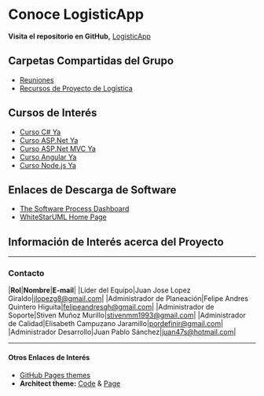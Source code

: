 # Conoce LogisticApp
**Visita el repositorio en GitHub,** [LogisticApp](https://github.com/steelheart93/LogisticApp)

## Carpetas Compartidas del Grupo
* [Reuniones](https://drive.google.com/drive/u/0/folders/1yId2IfPIDdAhFavqeNVNsL0p5qPsZzdR)
* [Recursos de Proyecto de Logística](https://drive.google.com/drive/u/0/folders/1mpDpeHUwC9ujBUCYYHVHMnLMkfdks-Ou)

## Cursos de Interés
* [Curso C# Ya](http://www.tutorialesprogramacionya.com/csharpya/)
* [Curso ASP.Net Ya](http://www.tutorialesprogramacionya.com/aspnetya/)
* [Curso ASP.Net MVC Ya](http://www.tutorialesprogramacionya.com/aspnetmvcya/)
* [Curso Angular Ya](http://www.tutorialesprogramacionya.com/angularya/)
* [Curso Node.js Ya](http://www.tutorialesprogramacionya.com/javascriptya/nodejsya/)

## Enlaces de Descarga de Software
* [The Software Process Dashboard](https://www.processdash.com/)
* [WhiteStarUML Home Page](http://whitestaruml.sourceforge.net/)

## Información de Interés acerca del Proyecto

* * *

### Contacto
|**Rol**|**Nombre**|**E-mail**|
|Líder del Equipo|Juan Jose Lopez Giraldo|[jlopezg8@gmail.com](mailto:jlopezg8@gmail.com)|
|Administrador de Planeación|Felipe Andres Quintero Higuita|[felipeandresqh@gmail.com](mailto:felipeandresqh@gmail.com)|
|Administrador de Soporte|Stiven Muñoz Murillo|[stivenmm1993@gmail.com](mailto:stivenmm1993@gmail.com)|
|Administrador de Calidad|Elisabeth Campuzano Jaramillo|[pordefinir@gmail.com](mailto:pordefinir@gmail.com)|
|Administrador Desarrollo|Juan Pablo Sánchez|[juan47s@hotmail.com](mailto:)|

* * *

#### Otros Enlaces de Interés
* [GitHub Pages themes](https://github.com/pages-themes)
* **Architect theme:** [Code](https://github.com/pages-themes/architect/edit/master/index.md) & [Page](https://pages-themes.github.io/architect/)
